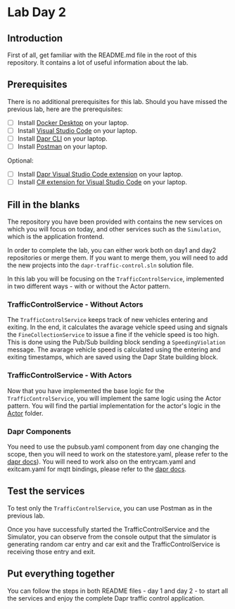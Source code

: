 # Lab Day 2

## Introduction

First of all, get familiar with the README.md file in the root of this repository. It contains a lot of useful information about the lab.

## Prerequisites

There is no additional prerequisites for this lab. Should you have missed the previous lab, here are the prerequisites:

- [ ] Install [Docker Desktop](https://www.docker.com/products/docker-desktop) on your laptop.
- [ ] Install [Visual Studio Code](https://code.visualstudio.com/) on your laptop.
- [ ] Install [Dapr CLI](https://docs.dapr.io/getting-started/install-dapr-cli/) on your laptop.
- [ ] Install [Postman](https://www.postman.com/) on your laptop.

Optional:
- [ ] Install [Dapr Visual Studio Code extension](https://marketplace.visualstudio.com/items?itemName=ms-azuretools.vscode-dapr) on your laptop.
- [ ] Install [C# extension for Visual Studio Code](https://marketplace.visualstudio.com/items?itemName=ms-dotnettools.csharp) on your laptop.

## Fill in the blanks

The repository you have been provided with contains the new services on which you will focus on today, and other services such as the `Simulation`, which is the application frontend.

In order to complete the lab, you can either work both on day1 and day2 repositories or merge them.
If you want to merge them, you will need to add the new projects into the `dapr-traffic-control.sln` solution file.

In this lab you will be focusing on the `TrafficControlService`, implemented in two different ways - with or without the Actor pattern.

### TrafficControlService - Without Actors

The `TrafficControlService` keeps track of new vehicles entering and exiting. In the end, it calculates the avarage vehicle speed using and signals the `FineCollectionService` to issue a fine if the vehicle speed is too high.
This is done using the Pub/Sub building block sending a `SpeedingViolation` message. The avarage vehicle speed is calculated using the entering and exiting timestamps, which are saved using the Dapr State building block.

### TrafficControlService - With Actors

Now that you have implemented the base logic for the `TrafficControlService`, you will implement the same logic using the Actor pattern. You will find the partial implementation for the actor's logic in the [Actor](./src/TrafficControlService/Actors/) folder.

### Dapr Components

You need to use the pubsub.yaml component from day one changing the scope, then you will need to work on the statestore.yaml, please refer to the [dapr docs](https://docs.dapr.io/reference/components-reference/supported-state-stores/setup-redis/)). You will need to work also on the entrycam.yaml and exitcam.yaml for mqtt bindings, please refer to the [dapr docs](https://docs.dapr.io/reference/components-reference/supported-bindings/mqtt/).

## Test the services

To test only the `TrafficControlService`, you can use Postman as in the previous lab.

Once you have successfully started the TrafficControlService and the Simulator, you can observe from the console output that the simulator is generating random car entry and car exit and the TrafficControlService is receiving those entry and exit.

## Put everything together

You can follow the steps in both README files - day 1 and day 2 - to start all the services and enjoy the complete Dapr traffic control application.